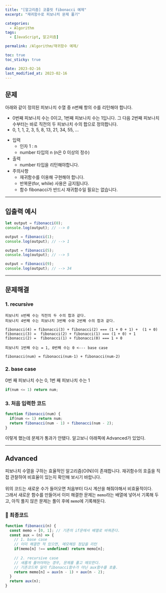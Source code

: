 ```yaml
---
title: "[알고리즘] 코플릿 fibonacci 예제"
excerpt: "재귀함수로 피보나치 문제 풀기"

categories:
  - Algorithm
tags:
  - [JavaScript, 알고리즘]

permalink: /Algorithm/재귀함수 예제/

toc: true
toc_sticky: true

date: 2023-02-16
last_modified_at: 2023-02-16
---
```

## 문제
아래와 같이 정의된 피보나치 수열 중 n번째 항의 수를 리턴해야 합니다.
- 0번째 피보나치 수는 0이고, 1번째 피보나치 수는 1입니다. 그 다음 2번째 피보나치 수부터는 바로 직전의 두 피보나치 수의 합으로 정의합니다.
- 0, 1, 1, 2, 3, 5, 8, 13, 21, 34, 55, ...

> 
- 입력
   - 인자 1 : n
   - number 타입의 n (n은 0 이상의 정수)
- 출력
   - number 타입을 리턴해야합니다.
- 주의사항
   - 재귀함수를 이용해 구현해야 합니다.
   - 반복문(for, while) 사용은 금지됩니다.
   - 함수 fibonacci가 반드시 재귀함수일 필요는 없습니다.

<hr>

## 입출력 예시
```javascript
let output = fibonacci(0);
console.log(output); // --> 0

output = fibonacci(1);
console.log(output); // --> 1

output = fibonacci(5);
console.log(output); // --> 5

output = fibonacci(9);
console.log(output); // --> 34
```

<hr>

## 문제해결
### 1. recursive 
```
피보나치 n번째 수는 직전의 두 수의 합과 같다.
피보나치 4번째 수는 피보나치 3번째 수와 2번째 수의 합과 같다.

fibonacci(4) = fibonacci(3) + fibonacci(2) === (1 + 0 + 1) +  (1 + 0)
fibonacci(3) =  fibonacci(2) + fibonacci(1) === (1 + 0) + 1
fibonacci(2) =  fibonacci(1) + fibonacci(0) === 1 + 0

피보나치 1번째 수는 = 1, 0번째 수는 0 <--- base case

fibonacci(num) = fibonacci(num-1) + fibonacci(num-2) 
```
### 2. base case
0번 째 피보나치 수는 0, 1번 째 피보나치 수는 1
```javascript
if(num <= 1) return num;
```

### 3. 처음 입력한 코드
```javascript
function fibonacci(num) {
  if(num <= 1) return num;
  return fibonacci(num - 1) + fibonacci(num - 2);
}
```
이렇게 했는데 문제가 통과가 안됐다. 알고보니 아래쪽에 Advanced가 있었다.

<hr>

## Advanced
피보나치 수열을 구하는 효율적인 알고리즘(O(N))이 존재합니다. 재귀함수의 호출을 직접 관찰하여 비효율이 있는지 확인해 보시기 바랍니다.
<br><br>
위의 코드는 새로운 수가 들어오면 처음부터 다시 계산을 해줘야해서 비효율적이다. <br>
그래서 새로운 함수를 만들어서 이미 해결한 문제는 `memo`라는 배열에 넣어서 기록해 두고, 아직 풀지 않은 문제는 풀이 후에 `memo`에 기록해둔다.

### 🌟 최종코드
```javascript
function fibonacci(n) {
  const memo = [0, 1]; // 기존의 if문에서 배열로 바꿔준다.
  const aux = (n) => {
    // 1. base case
    // 이미 해결한 적 있으면, 메모해둔 정답을 리턴
    if(memo[n] !== undefined) return memo[n];
    
    // 2. recursive case
    // 새롭게 풀어야하는 경우, 문제를 풀고 메모한다.
    // 기존코드와 달리 fibonacci함수가 아닌 aux함수를 호출.
    return memo[n] = aux(n - 1) + aux(n - 2);
  }
  return aux(n);
}
```



